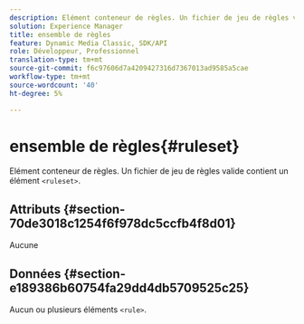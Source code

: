 ```yaml
---
description: Elément conteneur de règles. Un fichier de jeu de règles valide contient un élément <ensemble de règles>.
solution: Experience Manager
title: ensemble de règles
feature: Dynamic Media Classic, SDK/API
role: Développeur, Professionnel
translation-type: tm+mt
source-git-commit: f6c97606d7a4209427316d7367013ad9585a5cae
workflow-type: tm+mt
source-wordcount: '40'
ht-degree: 5%

---
```



# ensemble de règles{#ruleset}

Elément conteneur de règles. Un fichier de jeu de règles valide contient un élément `<ruleset>`.

## Attributs {#section-70de3018c1254f6f978dc5ccfb4f8d01}

Aucune

## Données {#section-e189386b60754fa29dd4db5709525c25}

Aucun ou plusieurs éléments `<rule>`.
